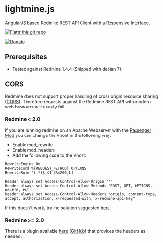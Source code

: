 lightmine.js
============

AngularJS based Redmine REST API Client with a Responsive Interface.

[![Flattr this git repo](http://api.flattr.com/button/flattr-badge-large.png)](https://flattr.com/submit/auto?user_id=shoxrocks&url=http://www.dontdrinkandroot.net/github/lightmine.js&title=AngularJS%20based%20Redmine%20REST%20API%20Client%20with%20a%20Responsive%20Interface&language=&tags=github&category=software)

[![Donate](http://www.paypalobjects.com/en_US/i/btn/btn_donate_SM.gif)](https://www.paypal.com/cgi-bin/webscr?cmd=_donations&business=W9NAXW8YAZ4D6&item_name=lightmine.js%20Donation&currency_code=EUR) 

Prerequisites
-----

* Tested against Redmine 1.4.4 (Shipped with debian 7).

CORS
-----

Redmine does not support proper handling of cross origin resource sharing ([CORS](http://www.w3.org/TR/cors/)). Therefore requests against the Redmine REST API with modern web browsers will usually fail.

### Redmine < 2.0

If you are running redmine on an Apache Webserver with the [Passenger Mod](https://www.phusionpassenger.com/) you can change the Vhost in the following way:

* Enable mod_rewrite
* Enable mod_headers
* Add the following code to the Vhost:

```
RewriteEngine On                  
RewriteCond %{REQUEST_METHOD} OPTIONS 
RewriteRule ^(.*)$ $1 [R=200,L]

Header always set Access-Control-Allow-Origin "*"                   
Header always set Access-Control-Allow-Methods "POST, GET, OPTIONS, DELETE, PUT"
Header always set Access-Control-Allow-Headers "origin, content-type, accept, authorization, x-requested-with, x-redmine-api-key"
```

If this doesn't work, try the solution suggested [here](http://stackoverflow.com/questions/12194371/how-to-add-response-header-in-vhost-or-passeneger-ruby).

### Redmine >= 2.0

There is a plugin available [here](http://www.redmine.org/plugins/redmine_cors) ([GitHub](https://github.com/mavimo/redmine_cors)) that provides the headers as needed.
